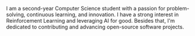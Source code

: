 I am a second-year Computer Science student with a passion for problem-solving, continuous learning, and innovation. I have a strong interest in Reinforcement Learning and leveraging AI for good. Besides that, I'm dedicated to contributing and advancing open-source software projects.
<br>


<!---
jisnoo123/jisnoo123 is a ✨ special ✨ repository because its `README.md` (this file) appears on your GitHub profile.
You can click the Preview link to take a look at your changes.
--->
